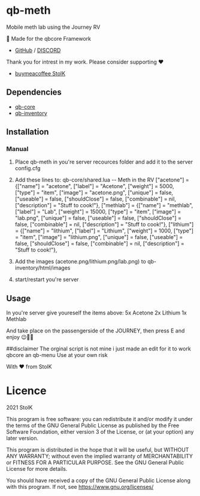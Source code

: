 # qb-meth
Mobile meth lab using the Journey RV

🔴 Made for the qbcore Framework
- [GitHub](https://github.com/qbcore-framework) / [DISCORD](https://www.discord.gg/qbcore)


Thank you for intrest in my work.
Please consider supporting ❤
- [buymeacoffee StolK](https://www.buymeacoffee.com/StolK)

## Dependencies
- [qb-core](https://github.com/qbcore-framework/qb-core)
- [qb-inventory](https://github.com/qbcore-framework/qb-inventory)

## Installation
### Manual
1. Place qb-meth in you're server recources folder and add it to the server config.cfg

2. Add these lines to: qb-core/shared.lua
	-- Meth in the RV
	["acetone"] 				 	 = {["name"] = "acetone", 			  			["label"] = "Acetone", 					["weight"] = 5000, 		["type"] = "item", 		["image"] = "acetone.png", 				["unique"] = false, 	["useable"] = false, 	["shouldClose"] = false,   ["combinable"] = nil,   ["description"] = "Stuff to cook!"},
	["methlab"] 				 	 = {["name"] = "methlab", 			  			["label"] = "Lab", 						["weight"] = 15000, 	["type"] = "item", 		["image"] = "lab.png", 					["unique"] = false, 	["useable"] = false, 	["shouldClose"] = false,   ["combinable"] = nil,   ["description"] = "Stuff to cook!"},
	["lithium"] 				 	 = {["name"] = "lithium", 			  			["label"] = "Lithium", 					["weight"] = 1000, 		["type"] = "item", 		["image"] = "lithium.png", 				["unique"] = false, 	["useable"] = false, 	["shouldClose"] = false,   ["combinable"] = nil,   ["description"] = "Stuff to cook!"},

3. Add the images (acetone.png/lithium.png/lab.png) to qb-inventory/html/images

3. start/restart you're server

## Usage
In you're server give youreself the items above:
5x Acetone
2x Lithium
1x Methlab

And take place on the passengerside of the JOURNEY, then press E and enjoy 😉👍🏼

##disclaimer
The orginal script is not mine i just made an edit for it to work qbcore an qb-menu
Use at your own risk

With ❤ from StolK


# Licence
2021 StolK

This program is free software: you can redistribute it and/or modify
it under the terms of the GNU General Public License as published by
the Free Software Foundation, either version 3 of the License, or
(at your option) any later version.

This program is distributed in the hope that it will be useful,
but WITHOUT ANY WARRANTY; without even the implied warranty of
MERCHANTABILITY or FITNESS FOR A PARTICULAR PURPOSE.  See the
GNU General Public License for more details.

You should have received a copy of the GNU General Public License
along with this program.  If not, see <https://www.gnu.org/licenses/>
